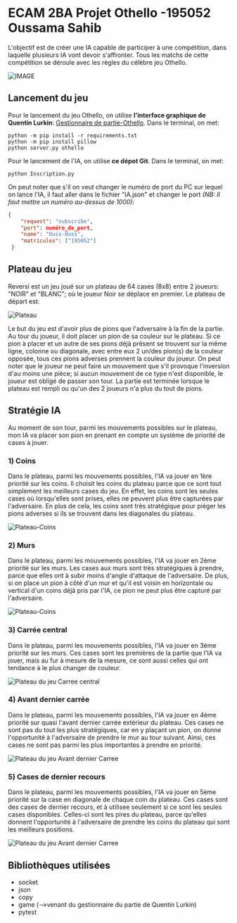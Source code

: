 # **ECAM 2BA Projet Othello -195052 Oussama Sahib**
L'objectif est de créer une IA capable de participer à une compétition, dans laquelle plusieurs IA vont devoir s'affronter.
Tous les matchs de cette compétition se déroule avec les règles du célèbre jeu Othello.

![IMAGE](https://static.fnac-static.com/multimedia/Images/FR/MDM/f9/70/e5/15036665/1505-1/tsp20220319091243/Jeu-de-strategie-Bandai-Othello.jpg)


## **Lancement du jeu**
Pour le lancement du jeu Othello, on utilise **l'interface graphique de Quentin Lurkin**: [Gestionnaire de partie-Othello](https://github.com/qlurkin/PI2CChampionshipRunner.git).
Dans le terminal, on met:
```
python -m pip install -r requirements.txt
python -m pip install pillow
python server.py othello
```
Pour le lancement de l'IA, on utilise **ce dépot Git**. Dans le  terminal, on met:
```
python Inscription.py
```

On peut noter que s'il on veut changer le numéro de port du PC sur lequel on lance l'IA, il faut aller dans le fichier "IA.json" et changer le port   *(NB: Il faut mettre un numéro au-dessus de 1000)*:
```json
{
    "request": "subscribe",
    "port": numéro_de_port,
    "name": "Ouss-Ouss",
    "matricules": ["195052"]
 } 
```

## **Plateau du jeu**
Reversi est un jeu joué sur un plateau de 64  cases (8x8) entre 2 joueurs: "NOIR" et "BLANC"; où le joueur Noir se déplace en premier. Le plateau de départ est:

![Plateau](othello.png)


Le but du jeu est d'avoir plus de pions que l'adversaire à la fin de la partie. Au tour du joueur, il doit placer un pion de sa couleur sur le 
plateau. Si ce pion à placer et un autre de ses pions déjà présent se trouvent sur la même ligne, colonne ou diagonale, avec entre eux 2 un/des pion(s) de la couleur 
opposée, tous ces pions adverses prennent la couleur du joueur. On peut noter que le joueur ne peut faire un mouvement que s'il provoque l'inversion d'au moins 
une pièce; si aucun mouvement de ce type n'est disponible, le joueur est obligé de passer son tour. La partie est terminée lorsque le plateau est rempli ou qu'un des 
2 joueurs n'a plus du tout de pions.


## **Stratégie IA** ##
Au moment de son tour, parmi les mouvements possibles sur le plateau, mon IA va placer son pion en prenant en compte un système de priorité de cases à jouer.

### **1) Coins** ###
Dans le plateau, parmi les mouvements possibles, l'IA va jouer en 1ère priorité sur les coins. Il choisit les coins du plateau parce que ce sont tout simplement les meilleurs 
cases du jeu. En effet, les coins sont les seules cases où lorsqu'elles sont prises, elles ne peuvent plus être capturées par l'adversaire. En plus de cela,
les coins sont très stratégique pour piéger les pions adverses si ils se trouvent dans les diagonales du plateau.

![Plateau-Coins](othello_coins.png)

### **2) Murs** ###
Dans le plateau, parmi les mouvements possibles, l'IA va jouer en 2ème priorité sur les murs. Les cases aux murs sont très stratégiques à prendre, parce que elles 
ont à subir moins d'angle d'attaque de l'adversaire. De plus, si on place un pion à côté d'un mur et qu'il est voisin en horizontale ou vertical d'un coins déjà pris
par l'IA, ce pion ne peut plus être capturé par l'adversaire.

![Plateau-Coins](othello_murs.png)


### **3) Carrée central** ###
Dans le plateau, parmi les mouvements possibles, l'IA va jouer en 3ème priorité sur les murs. Ces cases sont les premières de la partie que l'IA va jouer, mais au
fur à mesure de la mesure, ce sont aussi celles qui ont tendance à le plus changer de couleur.

![Plateau du jeu Carree central](othello_carreecentral.png)

### **4) Avant dernier carrée** ###
Dans le plateau, parmi les mouvements possibles, l'IA va jouer en 4ème priorité sur quasi l'avant dernier carrée extérieur du plateau. Ces cases ne sont pas du tout
les plus stratégiques, car en y plaçant un pion, on donne l'opportunité à l'adversaire de prendre le mur au tour suivant. Ainsi, ces cases ne sont pas parmi les plus
importantes à prendre en priorité.

![Plateau du jeu Avant dernier Carree](othello_avantderniercarree.png)

### **5) Cases de dernier recours**
Dans le plateau, parmi les mouvements possibles, l'IA va jouer en 5ème priorité sur la case en diagonale de chaque coin du plateau. Ces cases sont des cases de dernier
recours, et  à utilisee seulement si ce sont les seules cases disponibles. Celles-ci sont les pires du plateau, parce qu'elles donnent l'opportunité
à l'adversaire de prendre les coins du plateau qui sont les meilleurs positions.

![Plateau du jeu Avant dernier Carree](othello_interdit.png)



## **Bibliothèques utilisées** ##
- socket
- json
- copy
- game (-->venant du gestionnaire du partie de Quentin Lurkin)
- pytest
